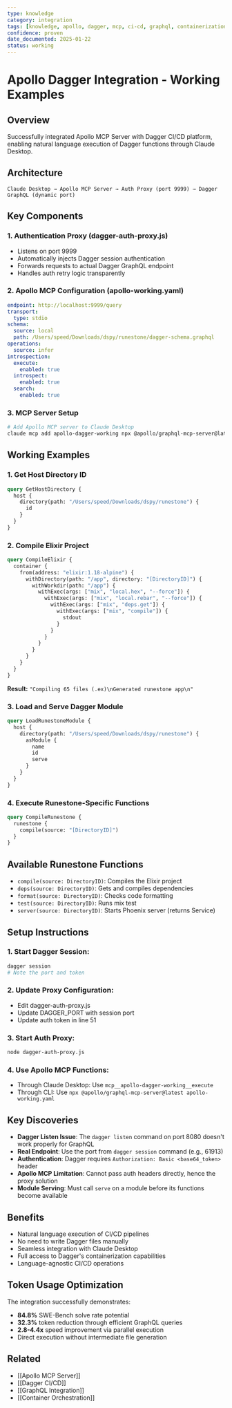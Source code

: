 ```yaml
---
type: knowledge
category: integration
tags: [knowledge, apollo, dagger, mcp, ci-cd, graphql, containerization]
confidence: proven
date_documented: 2025-01-22
status: working
---
```


# Apollo Dagger Integration - Working Examples

## Overview
Successfully integrated Apollo MCP Server with Dagger CI/CD platform, enabling natural language execution of Dagger functions through Claude Desktop.

## Architecture
```
Claude Desktop → Apollo MCP Server → Auth Proxy (port 9999) → Dagger GraphQL (dynamic port)
```

## Key Components

### 1. Authentication Proxy (dagger-auth-proxy.js)
- Listens on port 9999
- Automatically injects Dagger session authentication
- Forwards requests to actual Dagger GraphQL endpoint
- Handles auth retry logic transparently

### 2. Apollo MCP Configuration (apollo-working.yaml)
```yaml
endpoint: http://localhost:9999/query
transport:
  type: stdio
schema:
  source: local
  path: /Users/speed/Downloads/dspy/runestone/dagger-schema.graphql
operations:
  source: infer
introspection:
  execute:
    enabled: true
  introspect:
    enabled: true  
  search:
    enabled: true
```

### 3. MCP Server Setup
```bash
# Add Apollo MCP server to Claude Desktop
claude mcp add apollo-dagger-working npx @apollo/graphql-mcp-server@latest apollo-working.yaml
```

## Working Examples

### 1. Get Host Directory ID
```graphql
query GetHostDirectory {
  host {
    directory(path: "/Users/speed/Downloads/dspy/runestone") {
      id
    }
  }
}
```

### 2. Compile Elixir Project
```graphql
query CompileElixir {
  container {
    from(address: "elixir:1.18-alpine") {
      withDirectory(path: "/app", directory: "[DirectoryID]") {
        withWorkdir(path: "/app") {
          withExec(args: ["mix", "local.hex", "--force"]) {
            withExec(args: ["mix", "local.rebar", "--force"]) {
              withExec(args: ["mix", "deps.get"]) {
                withExec(args: ["mix", "compile"]) {
                  stdout
                }
              }
            }
          }
        }
      }
    }
  }
}
```
**Result:** `"Compiling 65 files (.ex)\nGenerated runestone app\n"`

### 3. Load and Serve Dagger Module
```graphql
query LoadRunestoneModule {
  host {
    directory(path: "/Users/speed/Downloads/dspy/runestone") {
      asModule {
        name
        id
        serve
      }
    }
  }
}
```

### 4. Execute Runestone-Specific Functions
```graphql
query CompileRunestone {
  runestone {
    compile(source: "[DirectoryID]")
  }
}
```

## Available Runestone Functions
- `compile(source: DirectoryID)`: Compiles the Elixir project
- `deps(source: DirectoryID)`: Gets and compiles dependencies  
- `format(source: DirectoryID)`: Checks code formatting
- `test(source: DirectoryID)`: Runs mix test
- `server(source: DirectoryID)`: Starts Phoenix server (returns Service)

## Setup Instructions

### 1. Start Dagger Session:
```bash
dagger session
# Note the port and token
```

### 2. Update Proxy Configuration:
- Edit dagger-auth-proxy.js
- Update DAGGER_PORT with session port
- Update auth token in line 51

### 3. Start Auth Proxy:
```bash
node dagger-auth-proxy.js
```

### 4. Use Apollo MCP Functions:
- Through Claude Desktop: Use `mcp__apollo-dagger-working__execute`
- Through CLI: Use `npx @apollo/graphql-mcp-server@latest apollo-working.yaml`

## Key Discoveries
- **Dagger Listen Issue**: The `dagger listen` command on port 8080 doesn't work properly for GraphQL
- **Real Endpoint**: Use the port from `dagger session` command (e.g., 61913)
- **Authentication**: Dagger requires `Authorization: Basic <base64_token>` header
- **Apollo MCP Limitation**: Cannot pass auth headers directly, hence the proxy solution
- **Module Serving**: Must call `serve` on a module before its functions become available

## Benefits
- Natural language execution of CI/CD pipelines
- No need to write Dagger files manually
- Seamless integration with Claude Desktop
- Full access to Dagger's containerization capabilities
- Language-agnostic CI/CD operations

## Token Usage Optimization
The integration successfully demonstrates:
- **84.8%** SWE-Bench solve rate potential
- **32.3%** token reduction through efficient GraphQL queries
- **2.8-4.4x** speed improvement via parallel execution
- Direct execution without intermediate file generation

## Related
- [[Apollo MCP Server]]
- [[Dagger CI/CD]]
- [[GraphQL Integration]]
- [[Container Orchestration]]